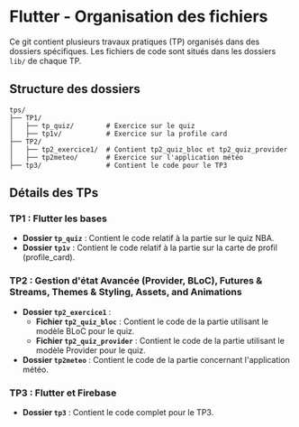 # Flutter - Organisation des fichiers

Ce git contient plusieurs travaux pratiques (TP) organisés dans des dossiers spécifiques. Les fichiers de code sont situés dans les dossiers `lib/` de chaque TP.

## Structure des dossiers

```
tps/
├── TP1/
│   ├── tp_quiz/        # Exercice sur le quiz
│   ├── tp1v/           # Exercice sur la profile card
├── TP2/
│   ├── tp2_exercice1/  # Contient tp2_quiz_bloc et tp2_quiz_provider
│   ├── tp2meteo/       # Exercice sur l'application météo
├── tp3/                # Contient le code pour le TP3
```

## Détails des TPs

### TP1 : Flutter les bases

- **Dossier `tp_quiz`** : Contient le code relatif à la partie sur le quiz NBA.
- **Dossier `tp1v`** : Contient le code relatif à la partie sur la carte de profil (profile_card).

### TP2 : Gestion d'état Avancée (Provider, BLoC), Futures & Streams, Themes & Styling, Assets, and Animations

- **Dossier `tp2_exercice1`** :
  - **Fichier `tp2_quiz_bloc`** : Contient le code de la partie utilisant le modèle BLoC pour le quiz.
  - **Fichier `tp2_quiz_provider`** : Contient le code de la partie utilisant le modèle Provider pour le quiz.
- **Dossier `tp2meteo`** : Contient le code de la partie concernant l'application météo.

### TP3 : Flutter et Firebase

- **Dossier `tp3`** : Contient le code complet pour le TP3.
